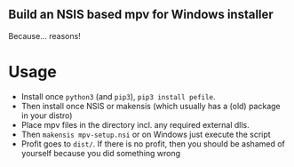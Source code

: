 Build an NSIS based mpv for Windows installer
---

Because... reasons!

Usage
===

- Install once `python3` (and `pip3`), `pip3 install pefile`.
- Then install once NSIS or makensis (which usually has a (old) package in your distro)
- Place mpv files in the directory incl. any required external dlls.
- Then `makensis mpv-setup.nsi` or on Windows just execute the script
- Profit goes to `dist/`. If there is no profit, then you should be ashamed of yourself because you did something wrong
